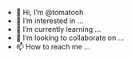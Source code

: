 - 👋 Hi, I’m @tomatooh
- 👀 I’m interested in ...
- 🌱 I’m currently learning ...
- 💞️ I’m looking to collaborate on ...
- 📫 How to reach me ...

<!---
tomatooh/tomatooh is a ✨ special ✨ repository because its `README.md` (this file) appears on your GitHub profile.
You can click the Preview link to take a look at your changes.
--->
